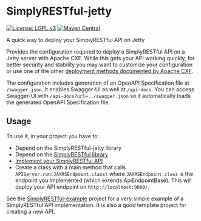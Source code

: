 # SimplyRESTful-jetty
[![License: LGPL v3](https://img.shields.io/badge/License-LGPL%20v3-blue.svg?style=plastic)](https://www.gnu.org/licenses/lgpl-3.0)
[![Maven Central](https://maven-badges.herokuapp.com/maven-central/com.github.arucard21.simplyrestful/simplyrestful-jetty/badge.svg?style=plastic)](https://maven-badges.herokuapp.com/maven-central/com.github.arucard21.simplyrestful/simplyrestful-jetty)

A quick way to deploy your SimplyRESTful API on Jetty

Provides the configuration required to deploy a SimplyRESTful API on a Jetty server with Apache CXF. While this gets your API working quickly, for better security and stability you may want to customize your configuration or use one of the other [deployment methods documented by Apache CXF](https://cwiki.apache.org/confluence/display/CXF20DOC/JAX-RS+Deployment).

The configuration includes generation of an OpenAPI Specification file at `/swagger.json`. It enables Swagger-UI as well at `/api-docs`. You can access Swagger-UI with `/api-docs?url=../swagger.json` so it automatically loads the generated OpenAPI Specification file.

## Usage
To use it, in your project you have to: 
* Depend on the SimplyRESTful-jetty library
* Depend on the [SimplyRESTful library](https://github.com/arucard21/SimplyRESTful)
* [Implement your SimplyRESTful API](https://github.com/arucard21/SimplyRESTful#usage)
* Create a class with a main method that calls `APIServer.run(JAXRSEndpoint.class)` where `JAXRSEndpoint.class` is the endpoint you implemented (which extends ApiEndpointBase). This will deploy your API endpoint on `http://localhost:9000/`.

See the [SimplyRESTful-example](https://github.com/arucard21/SimplyRESTful-example) project for a very simple example of a SimplyRESTful API implementation. It is also a good template project for creating a new API. 
